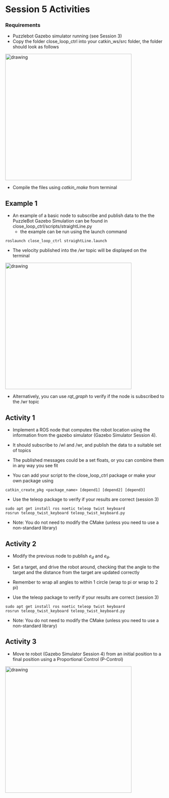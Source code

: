 # Session 5 Activities

### Requirements
* Puzzlebot Gazebo simulator running (see Session 3)
* Copy the folder close_loop_ctrl into your catkin_ws/src folder, the folder should look as follows
<img src="https://user-images.githubusercontent.com/67285979/188336210-f823a50f-e26a-4968-9777-14740d895318.png" alt="drawing" width="400"/>

* Compile the files using *catkin_make* from terminal

## Example 1
* An example of a basic node to subscribe and publish data to the the PuzzleBot Gazebo Simulation can be found in close_loop_ctrl/scripts/straightLine.py
  - the example can be run using the launch command 

```
roslaunch close_loop_ctrl straightLine.launch
```
* The velocity published into the */wr* topic will be displayed on the terminal
<img src="https://user-images.githubusercontent.com/67285979/188336351-a936ad23-3c06-49b4-8c48-db160e41874d.png" alt="drawing" width="400"/>

* Alternatively, you can use *rqt_graph* to verify if the node is subscribed to the /wr topic   

## Activity 1 
* Implement a ROS node that computes the robot location using the information from the gazebo simulator (Gazebo Simulator Session 4).
* It should subscribe to /wl and /wr, and publish the data to a suitable set of topics
* The published messages could be a set floats, or you can combine them in any way you see fit

* You can add your script to the close_loop_ctrl package or make your own package using 
```
catkin_create_pkg <package_name> [depend1] [depend2] [depend3]
```
* Use the teleop package to verify if your results are correct (session 3)
```
sudo apt get install ros noetic teleop twist keyboard
rosrun teleop_twist_keyboard teleop_twist_keyboard.py
```
  - Note: You do not need to modify the CMake (unless you need to use a non-standard library)

## Activity 2
* Modify the previous node to publish $e_d$ and $e_\theta$. 
* Set a target, and drive the robot around, checking that the angle to the target and the distance from the target are updated correctly
* Remember to wrap all angles to within 1 circle (wrap to pi or wrap to 2 pi)

* Use the teleop package to verify if your results are correct (session 3)
```
sudo apt get install ros noetic teleop twist keyboard
rosrun teleop_twist_keyboard teleop_twist_keyboard.py
```
  - Note: You do not need to modify the CMake (unless you need to use a non-standard library)
  
## Activity 3
* Move te robot (Gazebo Simulator Session 4) from an initial position to a final position using a Proportional Control (P-Control)
<img src="https://user-images.githubusercontent.com/67285979/188335003-d01d67bd-c9a8-4fbb-b0f4-7acb7c05d4f3.png" alt="drawing" width="400"/>

